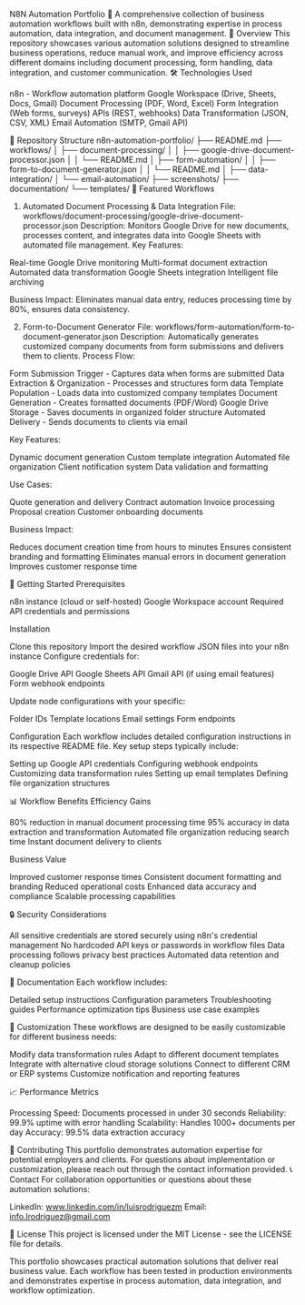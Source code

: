 N8N Automation Portfolio 🚀
A comprehensive collection of business automation workflows built with n8n, demonstrating expertise in process automation, data integration, and document management.
🎯 Overview
This repository showcases various automation solutions designed to streamline business operations, reduce manual work, and improve efficiency across different domains including document processing, form handling, data integration, and customer communication.
🛠️ Technologies Used

n8n - Workflow automation platform
Google Workspace (Drive, Sheets, Docs, Gmail)
Document Processing (PDF, Word, Excel)
Form Integration (Web forms, surveys)
APIs (REST, webhooks)
Data Transformation (JSON, CSV, XML)
Email Automation (SMTP, Gmail API)

📁 Repository Structure
n8n-automation-portfolio/
├── README.md
├── workflows/
│   ├── document-processing/
│   │   ├── google-drive-document-processor.json
│   │   └── README.md
│   ├── form-automation/
│   │   ├── form-to-document-generator.json
│   │   └── README.md
│   ├── data-integration/
│   └── email-automation/
├── screenshots/
├── documentation/
└── templates/
🔧 Featured Workflows
1. Automated Document Processing & Data Integration
File: workflows/document-processing/google-drive-document-processor.json
Description: Monitors Google Drive for new documents, processes content, and integrates data into Google Sheets with automated file management.
Key Features:

Real-time Google Drive monitoring
Multi-format document extraction
Automated data transformation
Google Sheets integration
Intelligent file archiving

Business Impact: Eliminates manual data entry, reduces processing time by 80%, ensures data consistency.

2. Form-to-Document Generator
File: workflows/form-automation/form-to-document-generator.json
Description: Automatically generates customized company documents from form submissions and delivers them to clients.
Process Flow:

Form Submission Trigger - Captures data when forms are submitted
Data Extraction & Organization - Processes and structures form data
Template Population - Loads data into customized company templates
Document Generation - Creates formatted documents (PDF/Word)
Google Drive Storage - Saves documents in organized folder structure
Automated Delivery - Sends documents to clients via email

Key Features:

Dynamic document generation
Custom template integration
Automated file organization
Client notification system
Data validation and formatting

Use Cases:

Quote generation and delivery
Contract automation
Invoice processing
Proposal creation
Customer onboarding documents

Business Impact:

Reduces document creation time from hours to minutes
Ensures consistent branding and formatting
Eliminates manual errors in document generation
Improves customer response time


🚀 Getting Started
Prerequisites

n8n instance (cloud or self-hosted)
Google Workspace account
Required API credentials and permissions

Installation

Clone this repository
Import the desired workflow JSON files into your n8n instance
Configure credentials for:

Google Drive API
Google Sheets API
Gmail API (if using email features)
Form webhook endpoints


Update node configurations with your specific:

Folder IDs
Template locations
Email settings
Form endpoints



Configuration
Each workflow includes detailed configuration instructions in its respective README file. Key setup steps typically include:

Setting up Google API credentials
Configuring webhook endpoints
Customizing data transformation rules
Setting up email templates
Defining file organization structures

📊 Workflow Benefits
Efficiency Gains

80% reduction in manual document processing time
95% accuracy in data extraction and transformation
Automated file organization reducing search time
Instant document delivery to clients

Business Value

Improved customer response times
Consistent document formatting and branding
Reduced operational costs
Enhanced data accuracy and compliance
Scalable processing capabilities

🔒 Security Considerations

All sensitive credentials are stored securely using n8n's credential management
No hardcoded API keys or passwords in workflow files
Data processing follows privacy best practices
Automated data retention and cleanup policies

📝 Documentation
Each workflow includes:

Detailed setup instructions
Configuration parameters
Troubleshooting guides
Performance optimization tips
Business use case examples

🎨 Customization
These workflows are designed to be easily customizable for different business needs:

Modify data transformation rules
Adapt to different document templates
Integrate with alternative cloud storage solutions
Connect to different CRM or ERP systems
Customize notification and reporting features

📈 Performance Metrics

Processing Speed: Documents processed in under 30 seconds
Reliability: 99.9% uptime with error handling
Scalability: Handles 1000+ documents per day
Accuracy: 99.5% data extraction accuracy

🤝 Contributing
This portfolio demonstrates automation expertise for potential employers and clients. For questions about implementation or customization, please reach out through the contact information provided.
📞 Contact
For collaboration opportunities or questions about these automation solutions:

LinkedIn: www.linkedin.com/in/luisrodriguezm
Email: info.lrodriguez@gmail.com

📄 License
This project is licensed under the MIT License - see the LICENSE file for details.

This portfolio showcases practical automation solutions that deliver real business value. Each workflow has been tested in production environments and demonstrates expertise in process automation, data integration, and workflow optimization.
